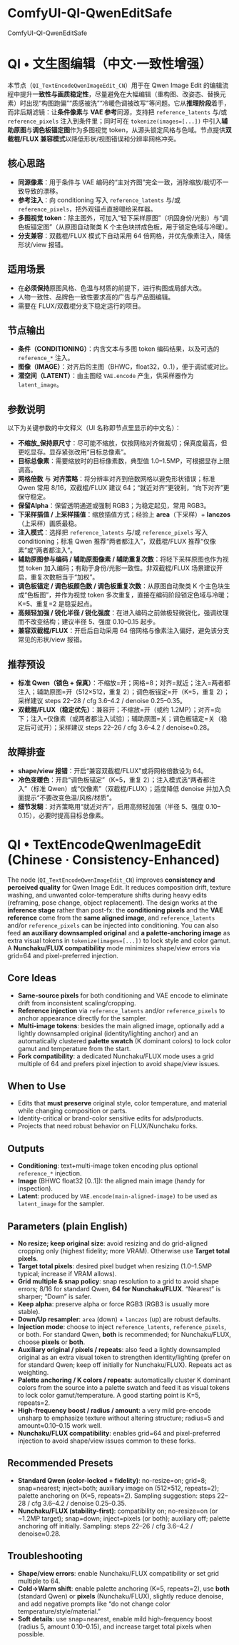 # ComfyUI-QI-QwenEditSafe
ComfyUI-QI-QwenEditSafe

# QI • 文生图编辑（中文·一致性增强）

本节点（`QI_TextEncodeQwenImageEdit_CN`）用于在 Qwen Image Edit 的编辑流程中提升**一致性与画质稳定性**，尽量避免在大幅编辑（重构图、改姿态、替换元素）时出现“构图跑偏”“质感被洗”“冷暖色调被改写”等问题。它从**推理阶段**着手，而非后期滤镜：让**条件像素**与 **VAE 参考**同源，支持把 `reference_latents` 与/或 `reference_pixels` 注入到条件里；同时可在 `tokenize(images=[...])` 中引入**辅助原图**与**调色板锚定图**作为多图视觉 token，从源头锁定风格与色域。节点提供**双截棍/FLUX 兼容模式**以降低形状/视图错误和分辨率网格冲突。

## 核心思路
- **同源像素**：用于条件与 VAE 编码的“主对齐图”完全一致，消除缩放/裁切不一致导致的漂移。
- **参考注入**：向 conditioning 写入 `reference_latents` 与/或 `reference_pixels`，把外观锚点直接喂给采样器。
- **多图视觉 token**：除主图外，可加入“轻下采样原图”（巩固身份/光影）与“调色板锚定图”（从原图自动聚类 K 个主色块拼成色板，用于锁定色域与冷暖）。
- **分支兼容**：双截棍/FLUX 模式下自动采用 64 倍网格，并优先像素注入，降低形状/view 报错。

## 适用场景
- 在**必须保持**原图风格、色温与材质的前提下，进行构图或局部大改。
- 人物一致性、品牌色一致性要求高的广告与产品图编辑。
- 需要在 FLUX/双截棍分支下稳定运行的项目。

## 节点输出
- **条件（CONDITIONING）**：内含文本与多图 token 编码结果，以及可选的 `reference_*` 注入。
- **图像（IMAGE）**：对齐后的主图（BHWC，float32，0..1），便于调试或对比。
- **潜空间（LATENT）**：由主图经 `VAE.encode` 产生，供采样器作为 `latent_image`。

## 参数说明
以下为关键参数的中文释义（UI 名称即节点里显示的中文名）：

- **不缩放_保持原尺寸**：尽可能不缩放，仅按网格对齐做裁切；保真度最高，但更吃显存。显存紧张改用“目标总像素”。  
- **目标总像素**：需要缩放时的目标像素数，典型值 1.0–1.5MP，可根据显存上限调高。  
- **网格倍数** 与 **对齐策略**：将分辨率对齐到倍数网格以避免形状错误；标准 Qwen 常用 8/16，双截棍/FLUX 建议 64；“就近对齐”更锐利，“向下对齐”更保守稳定。  
- **保留Alpha**：保留透明通道或强制 RGB3；为稳定起见，常用 RGB3。  
- **下采样插值 / 上采样插值**：缩放插值方式；经验上 **area**（下采样）+ **lanczos**（上采样）画质最稳。  
- **注入模式**：选择把 `reference_latents` 与/或 `reference_pixels` 写入 conditioning；标准 Qwen 推荐“两者都注入”，双截棍/FLUX 推荐“仅像素”或“两者都注入”。  
- **辅助原图参与编码 / 辅助原图像素 / 辅助重复次数**：将轻下采样原图也作为视觉 token 加入编码；有助于身份/光影一致性。非双截棍/FLUX 场景建议开启，重复次数相当于“加权”。  
- **调色板锚定 / 调色板颜色数 / 调色板重复次数**：从原图自动聚类 K 个主色块生成“色板图”，并作为视觉 token 多次重复，直接在编码阶段锁定色域与冷暖；K=5、重复=2 是稳妥起点。  
- **高频轻加强 / 锐化半径 / 锐化强度**：在进入编码之前做极轻微锐化，强调纹理而不改变结构；建议半径 5、强度 0.10–0.15 起步。  
- **兼容双截棍/FLUX**：开启后自动采用 64 倍网格与像素注入偏好，避免该分支常见的形状/view 报错。

## 推荐预设
- **标准 Qwen（锁色 + 保真）**：不缩放=开；网格=8；对齐=就近；注入=两者都注入；辅助原图=开（512×512，重复 2）；调色板锚定=开（K=5，重复 2）；采样建议 steps 22–28 / cfg 3.6–4.2 / denoise 0.25–0.35。  
- **双截棍/FLUX（稳定优先）**：兼容开；不缩放=开（或约 1.2MP）；对齐=向下；注入=仅像素（或两者都注入试验）；辅助原图=关；调色板锚定=关（稳定后可试开）；采样建议 steps 22–26 / cfg 3.6–4.2 / denoise≈0.28。

## 故障排查
- **shape/view 报错**：开启“兼容双截棍/FLUX”或将网格倍数设为 64。  
- **冷色变暖色**：开启“调色板锚定”（K=5，重复 2）；注入模式选“两者都注入”（标准 Qwen）或“仅像素”（双截棍/FLUX）；适度降低 denoise 并加入负面提示“不要改变色温/风格/材质”。  
- **细节发糊**：对齐策略用“就近对齐”，启用高频轻加强（半径 5、强度 0.10–0.15），必要时提高目标总像素。


# QI • TextEncodeQwenImageEdit (Chinese · Consistency-Enhanced)

The node (`QI_TextEncodeQwenImageEdit_CN`) improves **consistency and perceived quality** for Qwen Image Edit. It reduces composition drift, texture washing, and unwanted color-temperature shifts during heavy edits (reframing, pose change, object replacement). The design works at the **inference stage** rather than post-fx: the **conditioning pixels** and the **VAE reference** come from the **same aligned image**, and `reference_latents` and/or `reference_pixels` can be injected into conditioning. You can also feed **an auxiliary downsampled original** and **a palette-anchoring image** as extra visual tokens in `tokenize(images=[...])` to lock style and color gamut. A **Nunchaku/FLUX compatibility** mode minimizes shape/view errors via grid=64 and pixel-preferred injection.

## Core Ideas
- **Same-source pixels** for both conditioning and VAE encode to eliminate drift from inconsistent scaling/cropping.  
- **Reference injection** via `reference_latents` and/or `reference_pixels` to anchor appearance directly for the sampler.  
- **Multi-image tokens**: besides the main aligned image, optionally add a lightly downsampled original (identity/lighting anchor) and an automatically clustered **palette swatch** (K dominant colors) to lock color gamut and temperature from the start.  
- **Fork compatibility**: a dedicated Nunchaku/FLUX mode uses a grid multiple of 64 and prefers pixel injection to avoid shape/view issues.

## When to Use
- Edits that **must preserve** original style, color temperature, and material while changing composition or parts.  
- Identity-critical or brand-color sensitive edits for ads/products.  
- Projects that need robust behavior on FLUX/Nunchaku forks.

## Outputs
- **Conditioning**: text+multi-image token encoding plus optional `reference_*` injection.  
- **Image** (BHWC float32 [0..1]): the aligned main image (handy for inspection).  
- **Latent**: produced by `VAE.encode(main-aligned-image)` to be used as `latent_image` for the sampler.

## Parameters (plain English)
- **No resize; keep original size**: avoid resizing and do grid-aligned cropping only (highest fidelity; more VRAM). Otherwise use **Target total pixels**.  
- **Target total pixels**: desired pixel budget when resizing (1.0–1.5MP typical; increase if VRAM allows).  
- **Grid multiple & snap policy**: snap resolution to a grid to avoid shape errors; 8/16 for standard Qwen, **64 for Nunchaku/FLUX**. “Nearest” is sharper; “Down” is safer.  
- **Keep alpha**: preserve alpha or force RGB3 (RGB3 is usually more stable).  
- **Down/Up resampler**: `area` (down) + `lanczos` (up) are robust defaults.  
- **Injection mode**: choose to inject `reference_latents`, `reference_pixels`, or both. For standard Qwen, **both** is recommended; for Nunchaku/FLUX, choose **pixels** or **both**.  
- **Auxiliary original / pixels / repeats**: also feed a lightly downsampled original as an extra visual token to strengthen identity/lighting (prefer on for standard Qwen; keep off initially for Nunchaku/FLUX). Repeats act as weighting.  
- **Palette anchoring / K colors / repeats**: automatically cluster K dominant colors from the source into a palette swatch and feed it as visual tokens to lock color gamut/temperature. A good starting point is K=5, repeats=2.  
- **High-frequency boost / radius / amount**: a very mild pre-encode unsharp to emphasize texture without altering structure; radius=5 and amount≈0.10–0.15 work well.  
- **Nunchaku/FLUX compatibility**: enables grid=64 and pixel-preferred injection to avoid shape/view issues common to these forks.

## Recommended Presets
- **Standard Qwen (color-locked + fidelity)**: no-resize=on; grid=8; snap=nearest; inject=both; auxiliary image on (512×512, repeats=2); palette anchoring on (K=5, repeats=2). Sampling suggestion: steps 22–28 / cfg 3.6–4.2 / denoise 0.25–0.35.  
- **Nunchaku/FLUX (stability-first)**: compatibility on; no-resize=on (or ~1.2MP target); snap=down; inject=pixels (or both); auxiliary off; palette anchoring off initially. Sampling: steps 22–26 / cfg 3.6–4.2 / denoise≈0.28.

## Troubleshooting
- **Shape/view errors**: enable Nunchaku/FLUX compatibility or set grid multiple to 64.  
- **Cold→Warm shift**: enable palette anchoring (K=5, repeats=2), use **both** (standard Qwen) or **pixels** (Nunchaku/FLUX), slightly reduce denoise, and add negative prompts like “do not change color temperature/style/material.”  
- **Soft details**: use snap=nearest, enable mild high-frequency boost (radius 5, amount 0.10–0.15), and increase target total pixels when possible.

